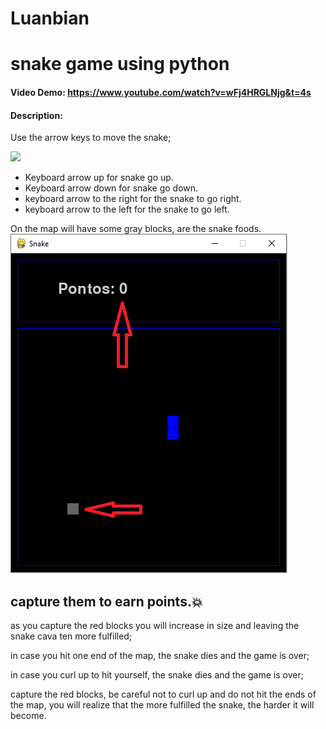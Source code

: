 # Luanbian
# snake game using python
#### Video Demo: https://www.youtube.com/watch?v=wFj4HRGLNjg&t=4s
#### Description:

Use the arrow keys to move the snake;

<img src="https://static.thenounproject.com/png/335640-200.png"/>

* Keyboard arrow up for snake go up.
* Keyboard arrow down for snake go down.
* keyboard arrow to the right for the snake to go right.
* keyboard arrow to the left for the snake to go left.


On the map will have some gray blocks, are the snake foods.
<img src="https://github.com/Luanbian/project/blob/main/harvard/nivel%201.png"/>

## capture them to earn points.💥

as you capture the red blocks you will increase in size and leaving the snake cava ten more fulfilled;

in case you hit one end of the map, the snake dies and the game is over;

in case you curl up to hit yourself, the snake dies and the game is over;

capture the red blocks, be careful not to curl up and do not hit the ends of the map, you will realize that the more fulfilled the snake, the harder it will become.


